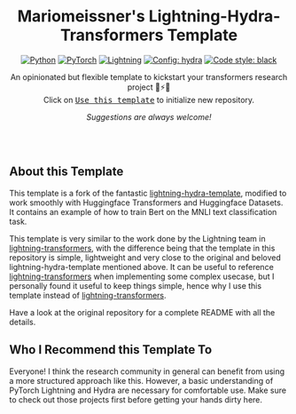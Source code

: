 <div align="center">

# Mariomeissner's Lightning-Hydra-Transformers Template

<a href="https://www.python.org/"><img alt="Python" src="https://img.shields.io/badge/-Python 3.7+-blue?style=for-the-badge&logo=python&logoColor=white"></a>
<a href="https://pytorch.org/get-started/locally/"><img alt="PyTorch" src="https://img.shields.io/badge/-PyTorch 1.8+-ee4c2c?style=for-the-badge&logo=pytorch&logoColor=white"></a>
<a href="https://pytorchlightning.ai/"><img alt="Lightning" src="https://img.shields.io/badge/-Lightning 1.5+-792ee5?style=for-the-badge&logo=pytorchlightning&logoColor=white"></a>
<a href="https://hydra.cc/"><img alt="Config: hydra" src="https://img.shields.io/badge/config-hydra 1.1-89b8cd?style=for-the-badge&labelColor=gray"></a>
<a href="https://black.readthedocs.io/en/stable/"><img alt="Code style: black" src="https://img.shields.io/badge/code%20style-black-black.svg?style=for-the-badge&labelColor=gray"></a>

An opinionated but flexible template to kickstart your transformers research project 🚀⚡🔥<br>
Click on [<kbd>Use this template</kbd>](https://github.com/mariomeissner/lightning-hydra-transformers/generate) to initialize new repository.

*Suggestions are always welcome!*

</div>

<br><br>

## About this Template
This template is a fork of the fantastic [lightning-hydra-template](https://github.com/ashleve/lightning-hydra-template), modified to work smoothly with Huggingface Transformers and Huggingface Datasets. It contains an example of how to train Bert on the MNLI text classification task.

This template is very similar to the work done by the Lightning team in [lightning-transformers](https://github.com/PyTorchLightning/lightning-transformers), with the difference being that the template in this repository is simple, lightweight and very close to the original and beloved lightning-hydra-template mentioned above. It can be useful to reference [lightning-transformers](https://github.com/PyTorchLightning/lightning-transformers) when implementing some complex usecase, but I personally found it useful to keep things simple, hence why I use this template instead of [lightning-transformers](https://github.com/PyTorchLightning/lightning-transformers).

Have a look at the original repository for a complete README with all the details.

## Who I Recommend this Template To

Everyone! I think the research community in general can benefit from using a more structured approach like this. However, a basic understanding of PyTorch Lightning and Hydra are necessary for comfortable use. Make sure to check out those projects first before getting your hands dirty here.
